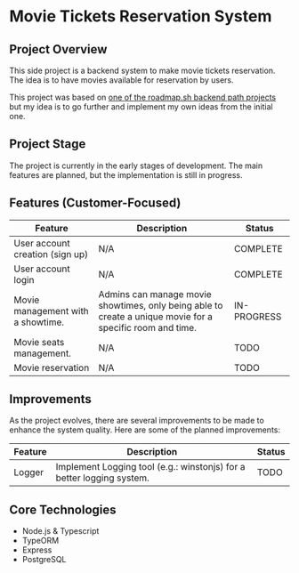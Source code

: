 # Movie Tickets Reservation System

## Project Overview

This side project is a backend system to make movie tickets reservation. The idea is to have movies available for reservation by users.

This project was based on [one of the roadmap.sh backend path projects](https://roadmap.sh/projects/movie-reservation-system) but my idea is to go further and implement my own ideas from the initial one.

## Project Stage

The project is currently in the early stages of development. The main features are planned, but the implementation is still in progress.

## Features (Customer-Focused)

| Feature                           | Description                                                                                               | Status      |
| --------------------------------- | --------------------------------------------------------------------------------------------------------- | ----------- |
| User account creation (sign up)   | N/A                                                                                                       | COMPLETE    |
| User account login                | N/A                                                                                                       | COMPLETE    |
| Movie management with a showtime. | Admins can manage movie showtimes, only being able to create a unique movie for a specific room and time. | IN-PROGRESS |
| Movie seats management.           | N/A                                                                                                       | TODO        |
| Movie reservation                 | N/A                                                                                                       | TODO        |

## Improvements

As the project evolves, there are several improvements to be made to enhance the system quality. Here are some of the planned improvements:

| Feature | Description                                                           | Status |
| ------- | --------------------------------------------------------------------- | ------ |
| Logger  | Implement Logging tool (e.g.: winstonjs) for a better logging system. | TODO   |

## Core Technologies

- Node.js & Typescript
- TypeORM
- Express
- PostgreSQL
